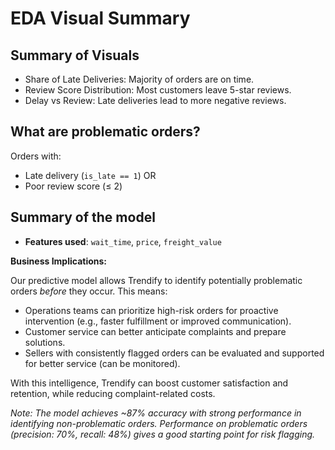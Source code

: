 # EDA Visual Summary
## Summary of Visuals
- Share of Late Deliveries: Majority of orders are on time.
- Review Score Distribution: Most customers leave 5-star reviews.
- Delay vs Review: Late deliveries lead to more negative reviews.

## What are problematic orders?

Orders with:
- Late delivery (`is_late == 1`) OR
- Poor review score (≤ 2)

## Summary of the model

- **Features used**: `wait_time`, `price`, `freight_value`

**Business Implications:**

Our predictive model allows Trendify to identify potentially problematic orders *before* they occur. 
This means:

-  Operations teams can prioritize high-risk orders for proactive intervention (e.g., faster fulfillment or improved communication).
-  Customer service can better anticipate complaints and prepare solutions.
-  Sellers with consistently flagged orders can be evaluated and supported for better service (can be monitored).

With this intelligence, Trendify can boost customer satisfaction and retention, while reducing complaint-related costs.

*Note: The model achieves ~87% accuracy with strong performance in identifying non-problematic orders. Performance on problematic orders (precision: 70%, recall: 48%) gives a good starting point for risk flagging.*


